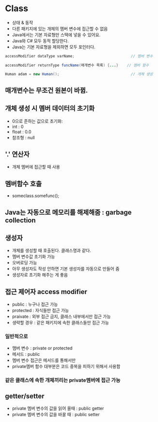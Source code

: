 # Class
- 상태 & 동작
- 다른 패키지에 있는 개체의 멤버 변수에 접근할 수 없음
- Java에서는 기본 자료형만 스택에 넣을 수 있어요.
- Java와 C# 모두 동적 할당한다.
- Java는 기본 자료형을 제외하면 모두 포인터다.

```java
accessModifier dataType varName;                          // 멤버 변수
 
accessModifier returnType funcName(매개변수 목록) {...}    // 멤버 함수

Human adam = new Human();                                 // 개체 생성
```

## 매개변수는 무조건 원본이 바뀜.

## 개체 생성 시 멤버 데이터의 초기화
- 0으로 준하는 값으로 초기화:
 - int : 0
 - float : 0.0
 - 참조형 : null


## '.' 연산자
- 개체 멤버에 접근할 때 사용 


## 멤버함수 호출
- someclass.somefunc();


## Java는 자동으로 메모리를 해제해줌 : garbage collection


## 생성자
- 개체를 생성할 때 호출된다. 클래스명과 같다.
- 멤버 변수값 초기화 가능
- 오버로딩 가능
- 아무 생성자도 작성 안하면 기본 생성자를 자동으로 만들어 줌
- 생성자로 초기화 해주는 게 좋음


## 접근 제어자 access modifier
- public : 누구나 접근 가능
- protected : 자식들만 접근 가능
- praivate : 외부 접근 금지, 클래스 내부에서만 접근 가능
- 생략할 경우 : 같은 패키지에 속한 클래스들만 접근 가능

### 일반적으로
- 맴버 변수 : private or protected
- 메서드 : public
- 멤버 변수 접근은 메서드를 통해서만
- private멤버 함수 대부분은 코드 중복을 피하기 위해서 사용함

### 같은 클래스에 속한 개체끼리는 private멤버에 접근 가능


## getter/setter
- private 멤버 변수의 값을 읽어 올때 : public getter
- private 멤버 변수의 값을 바꿀 때 : public setter


